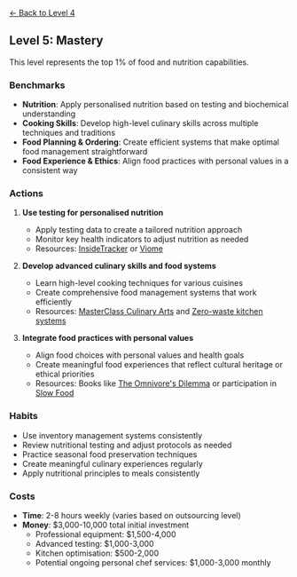 [← Back to Level 4](level-4)
## Level 5: Mastery

This level represents the top 1% of food and nutrition capabilities.

### Benchmarks
- **Nutrition**: Apply personalised nutrition based on testing and biochemical understanding
- **Cooking Skills**: Develop high-level culinary skills across multiple techniques and traditions
- **Food Planning & Ordering**: Create efficient systems that make optimal food management straightforward
- **Food Experience & Ethics**: Align food practices with personal values in a consistent way

### Actions
1. **Use testing for personalised nutrition**
   - Apply testing data to create a tailored nutrition approach
   - Monitor key health indicators to adjust nutrition as needed
   - Resources: [InsideTracker](https://www.insidetracker.com/) or [Viome](https://www.viome.com/)

2. **Develop advanced culinary skills and food systems**
   - Learn high-level cooking techniques for various cuisines
   - Create comprehensive food management systems that work efficiently
   - Resources: [MasterClass Culinary Arts](https://www.masterclass.com/categories/culinary-arts) and [Zero-waste kitchen systems](https://zerowastechef.com/category/zero-waste-kitchen/)

3. **Integrate food practices with personal values**
   - Align food choices with personal values and health goals
   - Create meaningful food experiences that reflect cultural heritage or ethical priorities
   - Resources: Books like [The Omnivore's Dilemma](https://michaelpollan.com/books/the-omnivores-dilemma/) or participation in [Slow Food](https://www.slowfood.com/)

### Habits
- Use inventory management systems consistently
- Review nutritional testing and adjust protocols as needed
- Practice seasonal food preservation techniques
- Create meaningful culinary experiences regularly
- Apply nutritional principles to meals consistently

### Costs
- **Time**: 2-8 hours weekly (varies based on outsourcing level)
- **Money**: $3,000-10,000 total initial investment
  - Professional equipment: $1,500-4,000
  - Advanced testing: $1,000-3,000
  - Kitchen optimisation: $500-2,000
  - Potential ongoing personal chef services: $1,000-3,000 monthly
